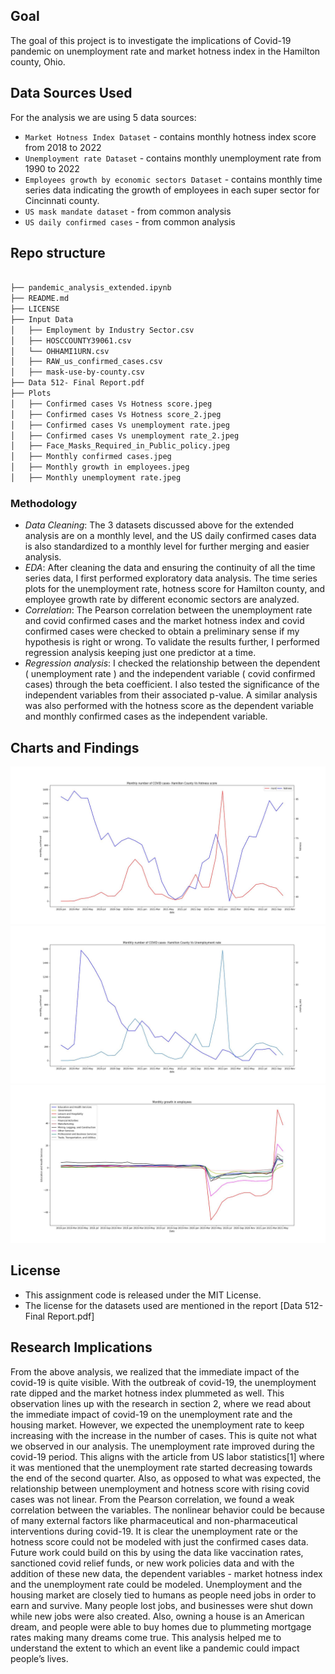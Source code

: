 
## Goal
The goal of this project is to investigate the implications of Covid-19 pandemic on unemployment rate and market hotness index in the Hamilton county, Ohio.

## Data Sources Used
For the analysis we are using 5 data sources:

- `Market Hotness Index Dataset` - contains monthly hotness index score from 2018 to 2022
- `Unemployment rate Dataset` - contains monthly unemployment rate from 1990 to 2022
- `Employees growth by economic sectors Dataset` - contains monthly time series data indicating the growth of employees in each super sector for Cincinnati county.
- `US mask mandate dataset` - from common analysis
- `US daily confirmed cases` - from common analysis

## Repo structure

```bash

├── pandemic_analysis_extended.ipynb
├── README.md
├── LICENSE
├── Input Data
│   ├── Employment by Industry Sector.csv
│   ├── HOSCCOUNTY39061.csv
│   └── OHHAMI1URN.csv
│   ├── RAW_us_confirmed_cases.csv
│   ├── mask-use-by-county.csv
├── Data 512- Final Report.pdf
├── Plots
│   ├── Confirmed cases Vs Hotness score.jpeg
│   ├── Confirmed cases Vs Hotness score_2.jpeg
│   ├── Confirmed cases Vs unemployment rate.jpeg
│   ├── Confirmed cases Vs unemployment rate_2.jpeg
│   ├── Face_Masks_Required_in_Public_policy.jpeg
│   ├── Monthly confirmed cases.jpeg
│   ├── Monthly growth in employees.jpeg
│   ├── Monthly unemployment rate.jpeg

```

### Methodology
- *Data Cleaning*:
The 3 datasets discussed above for the extended analysis are on a monthly level, and the US daily confirmed cases data is also standardized to a monthly level for further merging and easier analysis.
- *EDA*:
After cleaning the data and ensuring the continuity of all the time series data, I first performed exploratory data analysis. The time series plots for the unemployment rate, hotness score for Hamilton county, and employee growth rate by different economic sectors are analyzed. 
- *Correlation*:
The Pearson correlation between the unemployment rate and covid confirmed cases and the market hotness index and covid confirmed cases were checked to obtain a preliminary sense if my hypothesis is right or wrong. To validate the results further, I performed regression analysis keeping just one predictor at a time.
- *Regression analysis*:
I checked the relationship between the dependent ( unemployment rate ) and the independent variable ( covid confirmed cases) through the beta coefficient. I also tested the significance of the independent variables from their associated p-value. A similar analysis was also performed with the hotness score as the dependent variable and monthly confirmed cases as the independent variable.


## Charts and Findings

 ![1](https://github.com/khirodsahoo93/Data-512--Project-Part-4/blob/main/Plots/Confirmed%20cases%20Vs%20Hotness%20score.jpeg)
 ![2](https://github.com/khirodsahoo93/Data-512--Project-Part-4/blob/main/Plots/Confirmed%20cases%20Vs%20unemployment%20rate.jpeg)
 ![3](https://github.com/khirodsahoo93/Data-512--Project-Part-4/blob/main/Plots/Monthly%20growth%20in%20employees.jpeg)

## License
- This assignment code is released under the MIT License.
- The license for the datasets used are mentioned in the report [Data 512- Final Report.pdf]

## Research Implications
From the above analysis, we realized that the immediate impact of the covid-19 is quite visible. With the outbreak of covid-19, the unemployment rate dipped and the market hotness index plummeted as well. This observation lines up with the research in section 2, where we read about the immediate impact of covid-19 on the unemployment rate and the housing market.
However, we expected the unemployment rate to keep increasing with the increase in the number of cases. This is quite not what we observed in our analysis. The unemployment rate improved during the covid-19 period. This aligns with the article from US labor statistics[1] where it was mentioned that the unemployment rate started decreasing towards the end of the second quarter.
Also, as opposed to what was expected, the relationship between unemployment and hotness score with rising covid cases was not linear. From the Pearson correlation, we found a weak correlation between the variables. The nonlinear behavior could be because of many external factors like pharmaceutical and non-pharmaceutical interventions during covid-19.
It is clear the unemployment rate or the hotness score could not be modeled with just the confirmed cases data. Future work could build on this by using the data like vaccination rates, sanctioned covid relief funds, or new work policies data and with the addition of these new data, the dependent variables - market hotness index and the unemployment rate could be modeled.
Unemployment and the housing market are closely tied to humans as people need jobs in order to earn and survive.  Many people lost jobs, and businesses were shut down while new jobs were also created. Also, owning a house is an American dream, and people were able to buy homes due to plummeting mortgage rates making many dreams come true. This analysis helped me to understand the extent to which an event like a pandemic could impact people’s lives.

